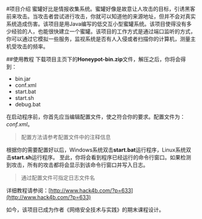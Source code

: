 #项目介绍
蜜罐好比是情报收集系统。蜜罐好像是故意让人攻击的目标，引诱黑客前来攻击。当攻击者尝试进行攻击，你就可以知道他的来源地址，但并不会对真实系统造成伤害。该项目是用Java编写的低交互小型蜜罐系统。该项目使得没有多少经验的人，也能很快建立一个蜜罐。该项目的工作方式是通过端口监听的方式，你可以通过它模拟一些服务，监视系统是否有人入侵或者扫描你的计算机，测量主机受攻击的频率。

##使用教程
下载项目主页下的**Honeypot-bin.zip**文件，解压之后，你将会得到：

- bin.jar
- conf.xml
- start.bat
- start.sh
- debug.bat

在启动程序前，你首先应当编辑配置文件，使之符合你的要求。配置文件为：*conf.xml*。

>配置方法请参考配置文件中的注释信息

根据你的需要配置好以后，Windows系统双击**start.bat**运行程序，Linux系统双击**start.sh**运行程序。
至此，你将会看到程序已经运行的命令行窗口。如果检测到攻击，所有的攻击都将会显示到该命令行窗口并写入日志。

>通过配置文件可指定日志文件名

详细教程请参阅：[http://www.hack4b.com/?p=633](http://www.hack4b.com/?p=633)

如今，该项目已成为作者《网络安全技术与实践》的期末课程设计。